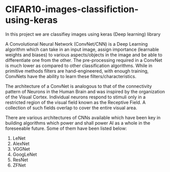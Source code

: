 # CIFAR10-images-classifiction-using-keras
In this project we are classifiey  images using keras (Deep learning) library

A Convolutional Neural Network (ConvNet/CNN) is a Deep Learning algorithm which can take in an input image, assign importance (learnable weights and biases) to various aspects/objects in the image and be able to differentiate one from the other. The pre-processing required in a ConvNet is much lower as compared to other classification algorithms. While in primitive methods filters are hand-engineered, with enough training, ConvNets have the ability to learn these filters/characteristics.

The architecture of a ConvNet is analogous to that of the connectivity pattern of Neurons in the Human Brain and was inspired by the organization of the Visual Cortex. Individual neurons respond to stimuli only in a restricted region of the visual field known as the Receptive Field. A collection of such fields overlap to cover the entire visual area.

There are various architectures of CNNs available which have been key in building algorithms which power and shall power AI as a whole in the foreseeable future. Some of them have been listed below:
1. LeNet
2. AlexNet
3. VGGNet
4. GoogLeNet
5. ResNet
6. ZFNet
